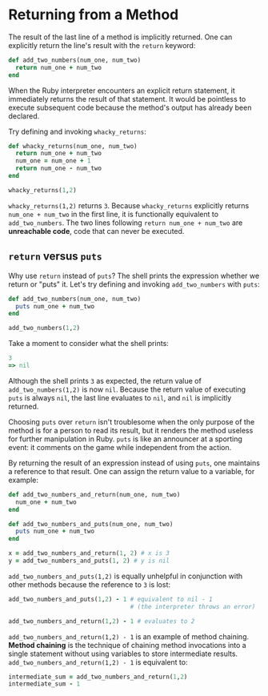 # Returning from a Method

The result of the last line of a method is implicitly returned. One can
explicitly return the line's result with the `return` keyword:

```ruby
def add_two_numbers(num_one, num_two)
  return num_one + num_two
end
```

When the Ruby interpreter encounters an explicit return statement, it
immediately returns the result of that statement. It would be pointless to
execute subsequent code because the method's output has already been declared.

Try defining and invoking `whacky_returns`:

```ruby
def whacky_returns(num_one, num_two)
  return num_one + num_two
  num_one = num_one + 1
  return num_one - num_two
end

whacky_returns(1,2)
```

`whacky_returns(1,2)` returns `3`. Because `whacky_returns` explicitly returns
`num_one + num_two` in the first line, it is functionally equivalent to
`add_two_numbers`. The two lines following `return num_one + num_two` are
**unreachable code**, code that can never be executed.


## `return` versus `puts`

Why use `return` instead of `puts`? The shell prints the expression whether we
return or "puts" it. Let's try defining and invoking `add_two_numbers` with
`puts`:

```ruby
def add_two_numbers(num_one, num_two)
  puts num_one + num_two
end

add_two_numbers(1,2)
```

Take a moment to consider what the shell prints:

```ruby
3
=> nil
```

Although the shell prints `3` as expected, the return value of
`add_two_numbers(1,2)` is now `nil`. Because the return value of executing
`puts` is always `nil`, the last line evaluates to `nil`, and `nil` is
implicitly returned.

Choosing `puts` over `return` isn't troublesome when the only purpose of the
method is for a person to read its result, but it renders the method useless for
further manipulation in Ruby. `puts` is like an announcer at a sporting event:
it comments on the game while independent from the action.

By returning the result of an expression instead of using `puts`, one maintains
a reference to that result. One can assign the return value to a variable, for
example:

```ruby
def add_two_numbers_and_return(num_one, num_two)
  num_one + num_two
end

def add_two_numbers_and_puts(num_one, num_two)
  puts num_one + num_two
end

x = add_two_numbers_and_return(1, 2) # x is 3
y = add_two_numbers_and_puts(1, 2) # y is nil
```

`add_two_numbers_and_puts(1,2)` is equally unhelpful in conjunction with other
methods because the reference to `3` is lost:

```ruby
add_two_numbers_and_puts(1,2) - 1 # equivalent to nil - 1
                                  # (the interpreter throws an error)

add_two_numbers_and_return(1,2) - 1 # evaluates to 2
```

`add_two_numbers_and_return(1,2) - 1` is an example of method chaining. **Method
chaining** is the technique of chaining method invocations into a single
statement without using variables to store intermediate results.
`add_two_numbers_and_return(1,2) - 1` is equivalent to:

```ruby
intermediate_sum = add_two_numbers_and_return(1,2)
intermediate_sum - 1
```
